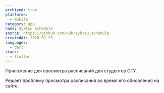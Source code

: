 ```yaml
---
archived: true
platforms:
  - mobile
category: app
name: Syktsu Schedule
source: https://github.com/x0k/syktsu_schedule
createdAt: 2020-02-23
languages:
  - dart
stack:
  - flutter
---
```

Приложение для просмотра расписаний для студентов СГУ.

Решает проблему просмотра расписания во время его обновления на сайте.
